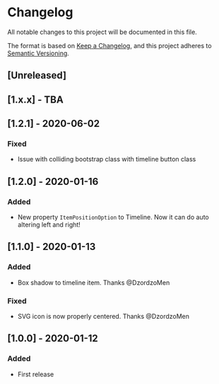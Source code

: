 # Changelog
All notable changes to this project will be documented in this file.

The format is based on [Keep a Changelog](https://keepachangelog.com/en/1.0.0/),
and this project adheres to [Semantic Versioning](https://semver.org/spec/v2.0.0.html).

## [Unreleased]

## [1.x.x] - TBA

## [1.2.1] - 2020-06-02

### Fixed
- Issue with colliding bootstrap class with timeline button class

## [1.2.0] - 2020-01-16

### Added
- New property `ItemPositionOption` to Timeline. Now it can do auto altering left and right!

## [1.1.0] - 2020-01-13

### Added
- Box shadow to timeline item. Thanks @DzordzoMen

### Fixed
- SVG icon is now  properly centered. Thanks @DzordzoMen

## [1.0.0] - 2020-01-12

### Added
- First release